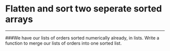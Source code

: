 # Flatten and sort two seperate sorted arrays
---
###We have our lists of orders sorted numerically already, in lists. Write a function to merge our lists of orders into one sorted list.
